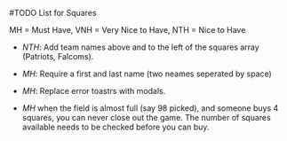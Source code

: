 #TODO List for Squares

MH = Must Have, VNH = Very Nice to Have, NTH = Nice to Have

- *NTH*: Add team names above and to the left of the squares array (Patriots, Falcoms).
- *MH*: Require a first and last name (two neames seperated by space)
- *MH*: Replace error toastrs with modals.

- *MH* when the field is almost full (say 98 picked), and someone buys 4 squares, you can never close out the game. The number of squares available needs to be checked before you can buy.